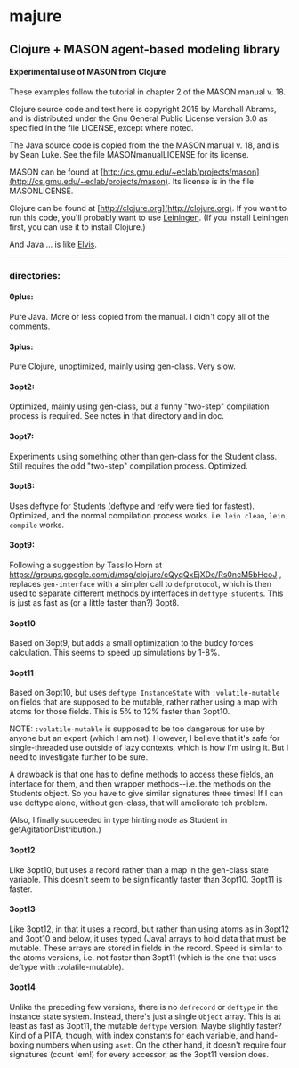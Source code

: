 majure
====

## Clojure + MASON agent-based modeling library

#### Experimental use of MASON from Clojure

These examples follow the tutorial in chapter 2 of the MASON manual v.
18.

Clojure source code and text here is copyright 2015 by Marshall Abrams,
and is distributed under the Gnu General Public License version 3.0 as
specified in the file LICENSE, except where noted.  

The Java source code is copied from the the MASON manual v. 18, and is
by Sean Luke.  See the file MASONmanualLICENSE for its license.

MASON can be found at
[http://cs.gmu.edu/~eclab/projects/mason](http://cs.gmu.edu/~eclab/projects/mason).
Its license is in the file MASONLICENSE.

Clojure can be found at [http://clojure.org](http://clojure.org).  If
you want to run this code, you'll probably want to use
[Leiningen](http://leiningen.org).  (If you install Leiningen first, you
can use it to install Clojure.)

And Java ... is like [Elvis](http://www.mojonixon.com/lyrics/elvisiseverywhere.html).

--------------------------------------------

### directories:

#### 0plus:

Pure Java.  More or less copied from the manual.  I didn't copy all of the comments.

#### 3plus:

Pure Clojure, unoptimized, mainly using gen-class.  Very slow.

#### 3opt2:

Optimized, mainly using gen-class, but a funny "two-step"
compilation process is required.  See notes in that directory and in
doc.

#### 3opt7:

Experiments using something other than gen-class for the Student class.
Still requires the odd "two-step" compilation process.  Optimized.

#### 3opt8:

Uses deftype for Students (deftype and reify were tied for fastest).
Optimized, and the normal compilation process works.  i.e. `lein clean`,
`lein compile` works.

#### 3opt9:

Following a suggestion by Tassilo Horn at
https://groups.google.com/d/msg/clojure/cQyqQxEjXDc/Rs0ncM5bHcoJ ,
replaces `gen-interface` with a simpler call to `defprotocol`, which is
then used to separate different methods by interfaces in `deftype
students`.  This is just as fast as (or a little faster than?) 3opt8.

#### 3opt10

Based on 3opt9, but adds a small optimization to the buddy forces
calculation.  This seems to speed up simulations by 1-8%.

#### 3opt11

Based on 3opt10, but uses `deftype InstanceState` with
`:volatile-mutable` on fields that are supposed to be mutable, rather
rather using a map with atoms for those fields.  This is 5% to 12%
faster than 3opt10.

NOTE: `:volatile-mutable` is supposed to be too dangerous for use by
anyone but an expert (which I am not).  However, I believe that it's
safe for single-threaded use outside of lazy contexts, which is how
I'm using it.  But I need to investigate further to be sure.

A drawback is that one has to define methods to access these fields, an
interface for them, and then wrapper methods--i.e. the methods on the
Students object.  So you have to give similar signatures three times!
If I can use deftype alone, without gen-class, that will ameliorate teh
problem.

(Also, I finally succeeded in type hinting node as Student in
getAgitationDistribution.)

#### 3opt12

Like 3opt10, but uses a record rather than a map in the gen-class state
variable.  This doesn't seem to be significantly faster than 3opt10.
3opt11 is faster.

#### 3opt13

Like 3opt12, in that it uses a record, but rather than using atoms as in
3opt12 and 3opt10 and below, it uses typed (Java) arrays to hold data
that must be mutable.  These arrays are stored in fields in the record.
Speed is similar to the atoms versions, i.e.  not faster than 3opt11
(which is the one that uses deftype with :volatile-mutable).

#### 3opt14

Unlike the preceding few versions, there is no `defrecord` or `deftype`
in the instance state system.  Instead, there's just a single `Object`
array.  This is at least as fast as 3opt11, the mutable `deftype`
version.  Maybe slightly faster?  Kind of a PITA, though, with index
constants for each variable, and hand-boxing numbers when using `aset`.
On the other hand, it doesn't require four signatures (count 'em!) for
every accessor, as the 3opt11 version does.
